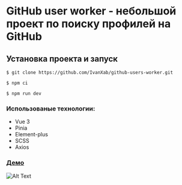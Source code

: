 # GitHub user worker - небольшой проект по поиску профилей на GitHub

##  Установка проекта и запуск
```
$ git clone https://github.com/IvanXab/github-users-worker.git
```
```
$ npm ci
```
```
$ npm run dev
```

### Использованые технологии:
- Vue 3
- Pinia
- Element-plus
- SCSS
- Axios

### [Демо](https://ivanxab.github.io/github-users-worker/)
![Alt Text](https://github.com/IvanXablin/github-users-worker/blob/master/screenshots/preview.jpg)